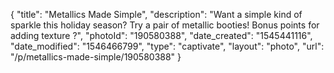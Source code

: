 {
    "title": "Metallics Made Simple",
    "description": "Want a simple kind of sparkle this holiday season? Try a pair of metallic booties! Bonus points for adding texture ?",
    "photoId": "190580388",
    "date_created": "1545441116",
    "date_modified": "1546466799",
    "type": "captivate",
    "layout": "photo",
    "url": "\/p\/metallics-made-simple\/190580388"
}